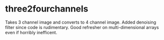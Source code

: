 # three2fourchannels

Takes 3 channel image and converts to 4 channel image. Added denoising filter since code is rudimentary. 
Good refresher on multi-dimensional arrays even if horribly inefficent.
